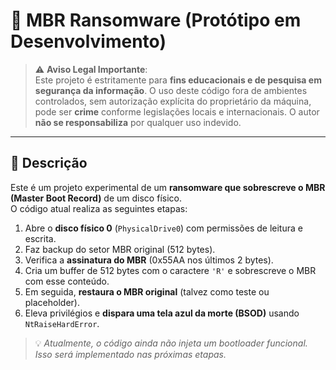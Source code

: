 # 🧨 MBR Ransomware (Protótipo em Desenvolvimento)

> ⚠️ **Aviso Legal Importante**:  
> Este projeto é estritamente para **fins educacionais e de pesquisa em segurança da informação**. O uso deste código fora de ambientes controlados, sem autorização explícita do proprietário da máquina, pode ser **crime** conforme legislações locais e internacionais. O autor **não se responsabiliza** por qualquer uso indevido.

---

## 📌 Descrição

Este é um projeto experimental de um **ransomware que sobrescreve o MBR (Master Boot Record)** de um disco físico.  
O código atual realiza as seguintes etapas:

1. Abre o **disco físico 0** (`PhysicalDrive0`) com permissões de leitura e escrita.
2. Faz backup do setor MBR original (512 bytes).
3. Verifica a **assinatura do MBR** (0x55AA nos últimos 2 bytes).
4. Cria um buffer de 512 bytes com o caractere `'R'` e sobrescreve o MBR com esse conteúdo.
5. Em seguida, **restaura o MBR original** (talvez como teste ou placeholder).
6. Eleva privilégios e **dispara uma tela azul da morte (BSOD)** usando `NtRaiseHardError`.

> 💡 *Atualmente, o código ainda não injeta um bootloader funcional. Isso será implementado nas próximas etapas.*



